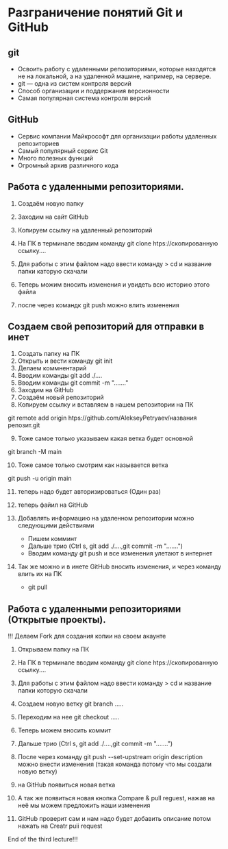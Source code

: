 # Разграничение понятий Git и GitHub

## git
* Освоить работу с удаленными
репозиториями, которые находятся
не на локальной, а на удаленной машине,
например, на сервере.
* git — одна из систем контроля версий
* Способ организации и поддержания версионности
* Самая популярная система контроля версий

## GitHub
* Сервис компании Майкрософт для
организации работы удаленных
репозиториев
* Самый популярный сервис Git
* Много полезных функций
* Огромный архив различного кода

## Работа с удаленными репозиториями. 

1) Создаём новую папку 

2) Заходим на сайт GitHub

3) Копируем ссылку на удаленный репозиторий
4) На ПК в терминале вводим команду git clone htps://скопированную ссылку....
5) Для работы с этим файлом надо ввести команду >  cd и название папки каторую скачали
6) Теперь можим вносить изменения и увидеть всю историю этого файла 
7) после через командк git push можно влить изменения 


## Создаем свой репозиторий для отправки в инет
1) Создать папку на ПК
2) Открыть и вести команду git init 
3) Делаем коммнентарий
4) Вводим команды git add ./.... 
5) Вводим команды git commit -m "......."
6) Заходим на GitHub
7) Создаём новый репозиторий 
8) Копируем ссылку и вставляем в нашем репозитории на ПК 

git remote add origin htps://github.com/AlekseyPetryaev/названия репозит.git

9) Тоже самое только указываем какая ветка будет основной
 
 git branch -M main

10) Тоже самое только смотрим как называется ветка 

git push -u origin main

11) теперь надо будет авторизироваться (Один раз)

12) теперь файил на GitHub

13) Добавлять информацию на удаленном репозитории можно следующими действиями 
    
    - Пишем комминт
    - Дальше трио (Ctrl s, git add ./....,git commit -m ".......")
    - Вводим команду git push  и все изменения улетают в интернет

14) Так же можно и в инете GitHub вносить изменения, и через команду влить их на ПК 

    - git pull


## Работа с удаленными репозиториями (Открытые проекты). 

!!! Делаем Fork для создания копии на своем акаунте

1) Открываем папку на ПК

2) На ПК в терминале вводим команду git clone htps://скопированную ссылку....
3) Для работы с этим файлом надо ввести команду >  cd и название папки которую скачали
4) Создаем новую ветку git branch .....
5) Переходим на нее git checkout .....
6) Теперь можем вносить коммит  
7) Дальше трио (Ctrl s, git add ./....,git commit -m ".......")
8) После через команду git push --set-upstream origin description можно внести изменения (такая команда потому что мы создали новую ветку)
9) на GitHub появиться новая ветка 
10) А так же появиться новая кнопка Compare & pull reguest, нажав на неё мы можем предложить наши изменения 
11) GitHub проверит сам и нам надо будет добавить описание потом нажать на Creatr puii request

Еnd of the third lecture!!!







